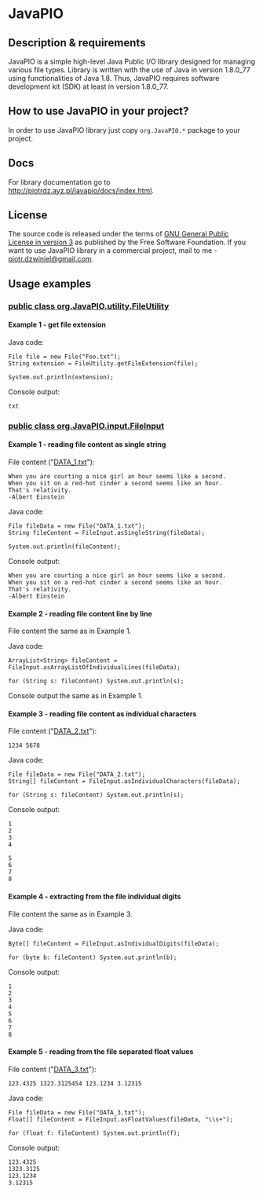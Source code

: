 # JavaPIO

<h2>Description & requirements</h2>

JavaPIO is a simple high-level Java Public I/O library designed for managing various file types. Library is written with the use 
of Java in version 1.8.0_77 using functionalities of Java 1.8. Thus, JavaPIO requires software development kit (SDK) 
at least in version 1.8.0_77.

<h2>How to use JavaPIO in your project?</h2>

In order to use JavaPIO library just copy `org.JavaPIO.*` package to your project.

<h2>Docs</h2>

For library documentation go to http://piotrdz.ayz.pl/javapio/docs/index.html.

<h2>License</h2>

The source code is released under the terms of <a href="https://github.com/piotrdzwiniel/Specvis/blob/master/GNU%20GPL%20v3.txt">
GNU General Public License in version 3</a> as published by the Free Software Foundation. If you want to use JavaPIO library in a commercial project, 
mail to me - piotr.dzwiniel@gmail.com.

<h2>Usage examples</h2>
<h3><a href="https://github.com/piotrdzwiniel/JavaPIO/blob/master/src/org/JavaPIO/utility/FileUtility.java">public class org.JavaPIO.utility.FileUtility</a></h3>
<h4>Example 1 - get file extension</h4>
Java code:

    File file = new File("Foo.txt");
    String extension = FileUtility.getFileExtension(file);
    
    System.out.println(extension);
    
Console output:

    txt

<h3><a href="https://github.com/piotrdzwiniel/JavaPIO/blob/master/src/org/JavaPIO/input/FileInput.java">public class org.JavaPIO.input.FileInput</a></h3>
<h4>Example 1 - reading file content as single string</h4>
File content ("<a href="https://github.com/piotrdzwiniel/JavaPIO/blob/master/DATA_1.txt">DATA_1.txt</a>"):
    
    When you are courting a nice girl an hour seems like a second.
    When you sit on a red-hot cinder a second seems like an hour.
    That's relativity.
    -Albert Einstein

Java code:

    File fileData = new File("DATA_1.txt");
    String fileContent = FileInput.asSingleString(fileData);
    
    System.out.println(fileContent);
    
Console output:

    When you are courting a nice girl an hour seems like a second.
    When you sit on a red-hot cinder a second seems like an hour.
    That's relativity.
    -Albert Einstein

<h4>Example 2 - reading file content line by line</h4>
File content the same as in Example 1.

Java code:

    ArrayList<String> fileContent = FileInput.asArrayListOfIndividualLines(fileData);
    
    for (String s: fileContent) System.out.println(s);

Console output the same as in Example 1.

<h4>Example 3 - reading file content as individual characters</h4>
File content ("<a href="https://github.com/piotrdzwiniel/JavaPIO/blob/master/DATA_2.txt">DATA_2.txt</a>"):

    1234 5678

Java code:

    File fileData = new File("DATA_2.txt");
    String[] fileContent = FileInput.asIndividualCharacters(fileData);
    
    for (String s: fileContent) System.out.println(s);
    
Console output:

    1
    2
    3
    4
    
    5
    6
    7
    8
    
<h4>Example 4 - extracting from the file individual digits</h4>
File content the same as in Example 3.

Java code:

    Byte[] fileContent = FileInput.asIndividualDigits(fileData);
    
    for (byte b: fileContent) System.out.println(b);
    
Console output:

    1
    2
    3
    4
    5
    6
    7
    8

<h4>Example 5 - reading from the file separated float values</h4>
File content ("<a href="https://github.com/piotrdzwiniel/JavaPIO/blob/master/DATA_3.txt">DATA_3.txt</a>"):

    123.4325 1323.3125454 123.1234 3.12315
    
Java code:

    File fileData = new File("DATA_3.txt");
    Float[] fileContent = FileInput.asFloatValues(fileData, "\\s+");
    
    for (float f: fileContent) System.out.println(f);
    
Console output:

    123.4325
    1323.3125
    123.1234
    3.12315
    
